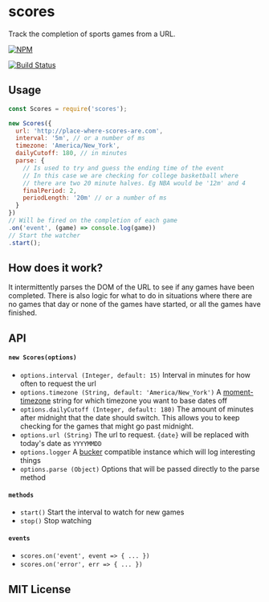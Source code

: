 scores
==============

Track the completion of sports games from a URL.

[![NPM](https://nodei.co/npm/scores.png)](https://nodei.co/npm/scores/)

[![Build Status](https://travis-ci.org/tweetyourbracket/scores.png?branch=master)](https://travis-ci.org/tweetyourbracket/scores)


## Usage
```js
const Scores = require('scores');

new Scores({
  url: 'http://place-where-scores-are.com',
  interval: '5m', // or a number of ms
  timezone: 'America/New_York',
  dailyCutoff: 180, // in minutes
  parse: {
    // Is used to try and guess the ending time of the event
    // In this case we are checking for college basketball where
    // there are two 20 minute halves. Eg NBA would be '12m' and 4
    finalPeriod: 2,
    periodLength: '20m' // or a number of ms
  }
})
// Will be fired on the completion of each game
.on('event', (game) => console.log(game))
// Start the watcher
.start();
```

## How does it work?

It intermittently parses the DOM of the URL to see if any games have been completed. There is also logic for what to do in situations where there are no games that day or none of the games have started, or all the games have finished.

## API

#### `new Scores(options)`

- `options.interval (Integer, default: 15)` Interval in minutes for how often to request the url
- `options.timezone (String, default: 'America/New_York')` A [moment-timezone](http://momentjs.com/timezone/data/) string for which timezone you want to base dates off
- `options.dailyCutoff (Integer, default: 180)` The amount of minutes after midnight that the date should switch. This allows you to keep checking for the games that might go past midnight.
- `options.url (String)` The url to request. `{date}` will be replaced with today's date as `YYYYMMDD`
- `options.logger` A [bucker](http://github.com/nlf/bucker) compatible instance which will log interesting things
- `options.parse (Object)` Options that will be passed directly to the parse method

#### `methods`
- `start()` Start the interval to watch for new games
- `stop()` Stop watching

#### `events`
- `scores.on('event', event => { ... })`
- `scores.on('error', err => { ... })`

## MIT License
